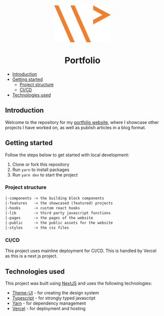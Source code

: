 <p align="center">
  <img src="docs/wpei-logo.svg" alt="the logo of wpei.me">
</p>

<h1 align="center">Portfolio</h1>

- [Introduction](#introduction)
- [Getting started](#getting-started)
  - [Project structure](#project-structure)
  - [CI/CD](#cicd)
- [Technologies used](#technologies-used)

## Introduction

Welcome to the repository for my [portfolio website](https://wpei.me), where I showcase
other projects I have worked on, as well as publish articles in a blog format.

## Getting started

Follow the steps below to get started with local development:

1. Clone or fork this repository
2. Run `yarn` to install packages
3. Run `yarn dev` to start the project

### Project structure

```text
|-components -> the building block components
|-features   -> the showcased (featured) projects
|-hooks      -> custom react hooks
|-lib        -> third party javascript functions
|-pages      -> the pages of the website
|-public     -> the public assets for the website
|-styles     -> the css files
```

### CI/CD

This project uses mainline deployment for CI/CD. This is handled by
Vercel as this is a next js project.

## Technologies used

This project was built using [NextJS](https://nextjs.org/) and uses the following
technologies:

- [Theme-UI](https://theme-ui.com/) - for creating the design system
- [Typescript](https://www.typescriptlang.org/) - for strongly typed javascript
- [Yarn](https://yarnpkg.com/) - for dependency management
- [Vercel](https://vercel.com) - for deployment and hosting
